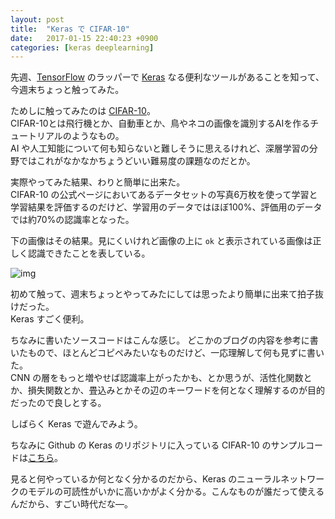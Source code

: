 ```yaml
---
layout: post
title:  "Keras で CIFAR-10"
date:   2017-01-15 22:40:23 +0900
categories: [keras deeplearning]
---
```


先週、[TensorFlow](https://www.tensorflow.org/) のラッパーで [Keras](https://keras.io/ja/) なる便利なツールがあることを知って、今週末ちょっと触ってみた。

ためしに触ってみたのは [CIFAR-10](https://www.cs.toronto.edu/~kriz/cifar.html)。  
CIFAR-10とは飛行機とか、自動車とか、鳥やネコの画像を識別するAIを作るチュートリアルのようなもの。  
AI や人工知能について何も知らないと難しそうに思えるけれど、深層学習の分野ではこれがなかなかちょうどいい難易度の課題なのだとか。  

実際やってみた結果、わりと簡単に出来た。  
CIFAR-10 の公式ページにおいてあるデータセットの写真6万枚を使って学習と学習結果を評価するのだけど、学習用のデータではほぼ100%、評価用のデータでは約70%の認識率となった。  

下の画像はその結果。見にくいけれど画像の上に `ok` と表示されている画像は正しく認識できたことを表している。

![img](https://lh3.googleusercontent.com/B6px4pclfoOXPLqBTAzGoadzU9uTJIrRry2v7UYSiZ3LVWNsVINwoqJCL_XYBOmkRUC2VSIITEU37Pagh_8zEmQ6QkOmM0dUOc8KXThdbL6Ew3ibaYBKXYdAE41OrNLMhj195bA=w740)

初めて触って、週末ちょっとやってみたにしては思ったより簡単に出来て拍子抜けだった。  
Keras すごく便利。

ちなみに書いたソースコードはこんな感じ。
どこかのブログの内容を参考に書いたもので、ほとんどコピペみたいなものだけど、一応理解して何も見ずに書いた。  
CNN の層をもっと増やせば認識率上がったかも、とか思うが、活性化関数とか、損失関数とか、畳込みとかその辺のキーワードを何となく理解するのが目的だったので良しとする。

しばらく Keras で遊んでみよう。

<script src="https://gist.github.com/yamagh/4f23feb62ffe11081df61b0890b17d1b.js"></script>

ちなみに Github の Keras のリポジトリに入っている CIFAR-10 のサンプルコードは[こちら](https://github.com/fchollet/keras/blob/master/examples/cifar10_cnn.py)。

見ると何やっているか何となく分かるのだから、Keras のニューラルネットワークのモデルの可読性がいかに高いかがよく分かる。こんなものが誰だって使えるんだから、すごい時代だな―。

